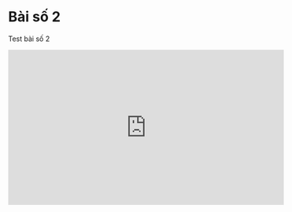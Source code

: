 # Bài số 2

Test bài số 2
<iframe width="560" height="315" src="https://www.youtube.com/embed/UAtv3A3_GOI?si=nnccgrsEql9IBFr_" title="YouTube video player" frameborder="0" allow="accelerometer; autoplay; clipboard-write; encrypted-media; gyroscope; picture-in-picture; web-share" referrerpolicy="strict-origin-when-cross-origin" allowfullscreen></iframe>